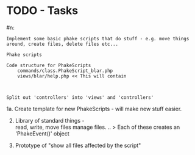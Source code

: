 # TODO - Tasks #

#n:	
	
	Implement some basic phake scripts that do stuff - e.g. move things around, create files, delete files etc...
	
	Phake scripts
	
	Code structure for PhakeScripts
		commands/class.PhakeScript_blar.php
		views/blar/help.php << This will contain
	
	
	
	Split out 'controllers' into 'views' and 'controllers'
		
			
								
			

1a.	Create template for new PhakeScripts - will make new stuff easier.


2. 	Library of standard things - 	
		read, write, move files
		manage files.
		..
		> 	Each of these creates an 'PhakeEvent()' object


3. 	Prototype of "show all files affected by the script"

